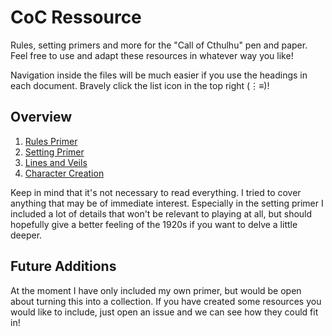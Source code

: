 # CoC Ressource
Rules, setting primers and more for the "Call of Cthulhu" pen and paper. Feel free to use and adapt these resources in whatever way you like! 

Navigation inside the files will be much easier if you use the headings in each document. Bravely click the list icon in the top right (⋮≡)! 

## Overview
1. [Rules Primer](Primer/rules_primer.md)
2. [Setting Primer](Primer/setting_primer.md)
3. [Lines and Veils](Primer/lines_and_veils.md)
4. [Character Creation](Primer/character_creation.md)

Keep in mind that it's not necessary to read everything. I tried to cover anything that may be of immediate interest. Especially in the setting primer I included a lot of details that won't be relevant to playing at all, but should hopefully give a better feeling of the 1920s if you want to delve a little deeper.  

## Future Additions 
At the moment I have only included my own primer, but would be open about turning this into a collection. If you have created some resources you would like to include, just open an issue and we can see how they could fit in! 
